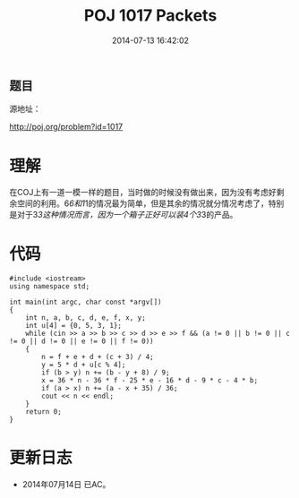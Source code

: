 ﻿---
layout: post
title: POJ 1017 Packets
date: 2014-07-13 16:42:02
categories: Exercise
toc: true
---
## 题目
源地址：

http://poj.org/problem?id=1017

# 理解
在COJ上有一道一模一样的题目，当时做的时候没有做出来，因为没有考虑好剩余空间的利用。6*6和1*1的情况最为简单，但是其余的情况就分情况考虑了，特别是对于3*3这种情况而言，因为一个箱子正好可以装4个3*3的产品。

<!-- more -->

# 代码

```
#include <iostream>
using namespace std;

int main(int argc, char const *argv[])
{
    int n, a, b, c, d, e, f, x, y;
    int u[4] = {0, 5, 3, 1};
    while (cin >> a >> b >> c >> d >> e >> f && (a != 0 || b != 0 || c != 0 || d != 0 || e != 0 || f != 0))
    {
        n = f + e + d + (c + 3) / 4;
        y = 5 * d + u[c % 4];
        if (b > y) n += (b - y + 8) / 9;
        x = 36 * n - 36 * f - 25 * e - 16 * d - 9 * c - 4 * b;
        if (a > x) n += (a - x + 35) / 36;
        cout << n << endl;
    }
    return 0;
}

```

# 更新日志
- 2014年07月14日 已AC。
